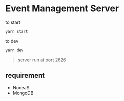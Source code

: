 # Event Management Server

to start

```bash
yarn start
```

to dev

```bash
yarn dev
```
> server run at port 2626 

## requirement
- NodeJS
- MongoDB
